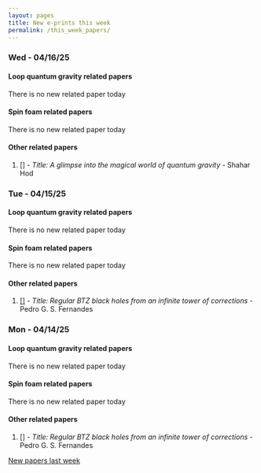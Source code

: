 ```yaml
---
layout: pages
title: New e-prints this week
permalink: /this_week_papers/
---
```




### Wed - 04/16/25

#### Loop quantum gravity related papers

There is no new related paper today 

#### Spin foam related papers

There is no new related paper today 



#### Other related papers

1. [[]](https://arxiv.org/abs/) - *Title:
          A glimpse into the magical world of quantum gravity* - Shahar Hod



### Tue - 04/15/25

#### Loop quantum gravity related papers

There is no new related paper today 

#### Spin foam related papers

There is no new related paper today 



#### Other related papers

1. [[]](https://arxiv.org/abs/) - *Title:
          Regular BTZ black holes from an infinite tower of corrections* - Pedro G. S. Fernandes



### Mon - 04/14/25

#### Loop quantum gravity related papers

There is no new related paper today 

#### Spin foam related papers

There is no new related paper today 



#### Other related papers

1. [[]](https://arxiv.org/abs/) - *Title:
          Regular BTZ black holes from an infinite tower of corrections* - Pedro G. S. Fernandes






[New papers last week]({{site.url}}/archived/weekly/pre-prints/2025/04/14/archived_weekly_papers.html)